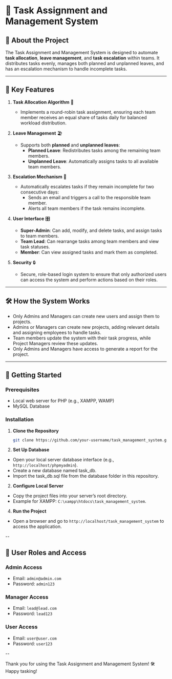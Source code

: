 # 📝 Task Assignment and Management System

## 📖 About the Project

The Task Assignment and Management System is designed to automate **task allocation**, **leave management**, and **task escalation** within teams. It distributes tasks evenly, manages both planned and unplanned leaves, and has an escalation mechanism to handle incomplete tasks.

---

## 🌟 Key Features

1. **Task Allocation Algorithm** 🎯
   - Implements a round-robin task assignment, ensuring each team member receives an equal share of tasks daily for balanced workload distribution.

2. **Leave Management** 🏖️
   - Supports both **planned** and **unplanned leaves**:
     - **Planned Leave**: Redistributes tasks among the remaining team members.
     - **Unplanned Leave**: Automatically assigns tasks to all available team members.

3. **Escalation Mechanism** 🚨
   - Automatically escalates tasks if they remain incomplete for two consecutive days:
     - Sends an email and triggers a call to the responsible team member.
     - Alerts all team members if the task remains incomplete.

4. **User Interface** 🎛️
   - **Super-Admin**: Can add, modify, and delete tasks, and assign tasks to team members.
   - **Team Lead**: Can rearrange tasks among team members and view task statuses.
   - **Member**: Can view assigned tasks and mark them as completed.

5. **Security** 🔒
   - Secure, role-based login system to ensure that only authorized users can access the system and perform actions based on their roles.

---

## 🛠️ How the System Works

- Only Admins and Managers can create new users and assign them to projects.
- Admins or Managers can create new projects, adding relevant details and assigning employees to handle tasks.
- Team members update the system with their task progress, while Project Managers review these updates.
- Only Admins and Managers have access to generate a report for the project.

---

## 🚀 Getting Started

### Prerequisites
- Local web server for PHP (e.g., XAMPP, WAMP)
- MySQL Database

### Installation

1. **Clone the Repository**
   ```bash
   git clone https://github.com/your-username/task_management_system.git

2. **Set Up Database**
- Open your local server database interface (e.g., `http://localhost/phpmyadmin`).
- Create a new database named task_db.
- Import the task_db.sql file from the database folder in this repository.

2. **Configure Local Server**
- Copy the project files into your server’s root directory.
- Example for XAMPP: `C:\xampp\htdocs\task_management_system`.

4. **Run the Project**
- Open a browser and go to `http://localhost/task_management_system` to access the application.

--

## 👥 User Roles and Access
### Admin Access
- Email: `admin@admin.com`
- Password: `admin123`

### Manager Access
- Email: `lead@lead.com`
- Password: `lead123`

### User Access
- Email: `user@user.com`
- Password: `user123`

--

Thank you for using the Task Assignment and Management System! 🛠️ Happy tasking!
